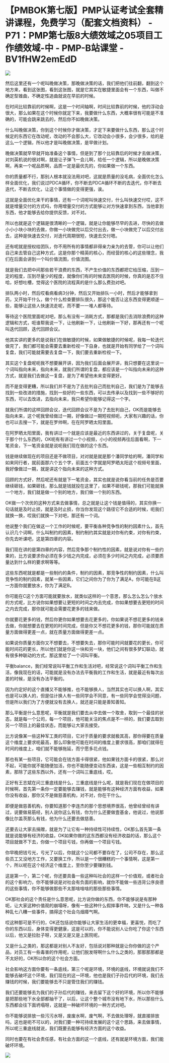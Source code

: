 # 【PMBOK第七版】PMP认证考试全套精讲课程，免费学习（配套文档资料） - P71：PMP第七版8大绩效域之05项目工作绩效域-中 - PMP-B站课堂 - BV1fHW2emEdD

![](img/ffd9773b98adc52cd90b40870d6378d8_0.png)

然后这里还有一个呢叫晚做决策，那晚做决策的话，我们把他们往前翻，翻到这个地方来，看到这张图，看到这张图，就是它其实在敏捷里面会有一个东西，叫做不确定型锥曲，不确定性追曲就说在早前的时候。

在时间比较靠前的时候啊，这是一个时间轴啊，时间比较靠前的时候，他的浮动会很大，那么如果在这个时候你就定下来，我要做什么东西，大概率很有可能是不准确的，可能会跳来跳去的，然后你不如晚做决策。

什么叫晚做决策，你到这个时候你才做决策，才定下来要做什么东西，那么这个时候定的东西它在改动呢，改动的不会那么大，它改动会小很多，会少很多，给的是这么一个逻辑，所以他才是叫晚做决策，是早做计划。

晚做决策就早早就开始准备这个事情，但是到了那个比较靠后的时候才去做决策，对刘英机说的很对啊，就是让子弹飞一会儿啊，给任一个逻辑，所以是晚做决策啊，再来一个呢品质啊，品质一定是最优先的，你如果做一个东西。

你的质量都不行，那别人根本就没法用对吧，这就是质量的没毛病，全面优化怎么样全面优化，我们说过PDCA循环，你不断去PDCA循环不断的去迭代，你不断去迭代，不断去优化，让这个事情做的变得更强，诶。

这就是全面优化来干的事情，还有一个词呢叫快速交付，什么叫快速交付哎，这不就是增量交付的方式吗，你用增量交付的方式能够让对方快速拿到东西，当他拿到东西，他才能够去给你提供反馈，对不对。

所以也就是这个逻辑是很清晰的一个逻辑，就是让你能够尽早的去进，尽快的去做小小小块小块的去做，你做一小块做完以后交付出去，做一小块做完了以后交付出去，这种是快速去交付，对迭代周期很短，快速去交付嗯。

还有呢就是授权给团队，你不用所有的事情都非得亲力亲为的去管，你可以让他们自己来去管自己这种方式，这是你那个精英的核心，而经营的核心的这些理念，我们在后面会讲到一个叫价值流图，价值流图。

就是我们去把中间那些若干浪费的东西，不产生价值的东西都把它给压缩，压到一定的程度，压到尽量少的程度，就像你们有的时候去医院的时候，你真的是忍不住哈，好想吐槽，觉得这个医院的流程真的是什么那么费劲对吧。

排队两小时，然后哎看病看病3分钟，然后又开始排队一小时，然后才能够拿到药，又开始干什么，做个什么检查要排队很久，那这个能否让这东西变得更顺遂一些，能够让这些人快速流走呢，而不要一一堆人都等待。

等待这个医院里面呢对吧，那么有没有一消耗方式，那都是我们去消除浪费的这种逻辑和方式，呃谁帮我说一下，让他刷新一下，让他刷新一下好，那再还有一个呢叫迭代回顾，迭代回顾会议。

他其实讲的更多的是说我们在做敏捷的时候，如果做敏捷的时候呢，我每一轮迭代做完了，我们都可能会需要去重新检视一下自身，也就是开始有同学给了一个词叫复盘，我们可能就需要去复盘一下，我们要去重新检视一下。

其实这个复盘呢呃我不想要展开讲，因为我们后面会展开讲，我只想要在这里说一个词叫指向未来，指向未来，就我们所谓的复盘，都应该是一个叫指向未来的这种方式，就是我们去做这一复盘，是为了希望他未来变得更好。

而不是变得更糟，所以我们并不是为了去批判自己而批判自己，我们是为了能够去找到一些改进的措施，找到一些好的一些东西，可以去传承以及找到一些不够好的东西，可以去改进，去指向未来，我只希望你能够记得这一个字。

就我们所谓的这样回顾会议，迭代回顾会议不是为了去批判自己，OK而是能够去指向未来，这个呢我曾经做过一期，好像做过一期短视频呃，大家有兴趣的话，你也可以去搜一下，就是在罗帅啊，在在阿罗晒太阳里面。

在阿罗晒太阳里面，我有讲过一个就是应该是最近的东西讲过的，关于复盘呢，关于那个什么东西的，OK呃有有讲过一个小视频，小小的视频再往后面看啊，下一笔资金，下一笔资金就是说呃我们现在做的这个东西。

钱是继续做现在的项目还是不做项目，对对就是就是那个潘同学给的啊，潘同学和如来同行者，就前面那六个五个字，前面五个字就是阿罗晒太阳这个视频号里面，我好像做过一期，就是讲这个指向未来的这种方式。

回顾的方式好，然后呢还有就是下一笔资金，其实也就是说你看当前的任务是否要继续砸钱，如果砸钱，那么就是钱就投在这里了，如果不砸钱呢，那我们可能就换一个地方，我们就是做一个别的地方，我们做一个别的东西。

OK做一个次优的这种方式来去做事情，总之就是让这个钱是值得的，其实你换一句话就是及时止损，就是及时止损，你当你发现这个路径它不合适的时候，呃我们就换一换，哎我们就换一下对吧，那还有一个词。

他说整个我们在做这一个工作的时候呢，要平衡各种竞争性的制约因素什么，首先认识几个词啊，什么叫制约的因素，制约制约其实就是对你有约束，对你有约束，你先去听课吧，这是第四章的内容。

我们现在讲的是第四章的内容，然后竞争那个制约性的因素，就是说对你有一些约束的，比方说要求你必须在多少钱之内完成，必须在多少时间之内完成，必须要质量达到什么样的要求啊等等。

这些东西呢就是都是一些制约的条件，制约的因素，那竞争性的制约因素，什么叫竞争性的制约因素，就某一些因素，它们之间你为了你为了满足A，你可能在B这一方面你就要放水，你为了满足B。

你可能在C这个方面可能就要放水，就类似这样的一个意思，那么怎么怎么个放水的方式呢，比方说你如果想要让更短的时间之内去完成，你如果想要去更短的时间之内去完成，那你就可能会需要花更多的钱来做。

你就要花更多的钱，然后你更你如果想要去花更多的，你如果说不想花更多的钱来去做，你就想要去在更短的时间完成，但是你又不想花更多的钱，那你可能就在质量方面做得更差一点，就在质量方面做得更差一点。

如果说你质量方面你又不想要去，不想要失去，那你可能时间就要花的更长，你可能时间花的更长，所以他们就是你这一块和另一块，他们之间有很多梦幻联动，就有很多种联动的方式，那这里给了一个词叫平衡。

平衡balance，我们经常说叫平衡工作和生活对吧，经常说这个词叫平衡工作和生活，像我现在的话，可能就是没有办法去平衡我的工作和生活，就是最近有每次出差的时候，是没有办法平衡的。

因为约定好的这个直播又不能够推，也不能够换人，当然其实也可以换人啊，其实也是可以换人的，但是估计换人有一些同学会不同意，有一些同学会觉得没问题，但是所以我们为了方便就没有去换人，就还是只能是善知善知。

那么平衡是什么意思呢，平衡就是我们要去从中去做一个取舍，取到一个最佳的状态，就是每一个公司，每一个项目，他可能关注的焦点是不一样的，我们要去取到另一个项目上的最佳状态，而能够让大家去接受。

比方说像某一些这种军工类的项目，它对于质量的要求就极其高，那你得要在质量这个维度上要求呃最高，那么印象他可能在时间的维度上要求很高，那咱们就得在时间的维度上，咱们就不能够拖延，而宁愿多花点钱。

那也有某一些项目，它可能会在钱方面卡得很紧，他如果钱方面卡的很紧，那么对不起，可能你就不能随便加活，你也不能随便变动东西诶，这是一些相互制约的因素，那除了这些东西以外，还有一个词叫三重底线，哎。

正好有王志斌在问三重底线是什么，三重底线是什么呢，就是我们现在在做项目的时候啊，首先第一条你一定要能够去赚钱，就是能够有这种经济方面有收益，如果你没有收益，那你又不是做慈善机构，对不对，你在干什么。

即便是做慈善机构，你要知道那个李连杰的那个思想境界很高，他曾经曾经有讲过，说要做易筋经，别人说你这么有钱，你为什么还要做壹基金，他说过，他说那像比尔盖茨那么有钱，他为什么还要去做慈善。

还要去让大家去捐赠，就是为了让它有一种持续性可持续性，OK那么首先第一条就是说能够有经济的收益，OK如果你做的这东西都没有经济收益的话，那么这个项目就做不下去，你做一个项目亏钱，你再做一个项目亏钱。

你早晚把钱亏光，亏光了以后，你就这个公司都不要存在了，公司不存在，那么这些员工又没地方工作，又要换工作，所以是一个很糟糕的一个事情啊，这是第一个，所以呢在这个经济这个维度上，至你至少要赚到钱。

这是第一个，第二个呢，你还要具备一些这种叫社会的这样一个价值观，或者社会的这个影响力，你不能够说是对社会有负面的影响，就你不能做一些违背公序良德的这些事情，你不能够做那些不太那啥啥啥的那些那些事情。

OK那社会的这个责任是什么意思呢，比方说你做的东西，你不能够说是有那种呃，让大家这种价值观的崩塌呀，像有一些这种什么假摔事件呐，又是什么一种各种乱七八糟一些事件，搞得这个社会乌烟瘴气啊。

哎这种那可是不行的，OK还包括说你能够让大家生活的更幸福，更喜悦，而吃了你的东西以后，身体变得更健康，这是可以的，你不能说别人让你吃了你这个东西以后，他又是拉肚子呀，又是又是又是上医院呢。

又是什么之类的，那这都是对别人不友好，包括说对那种就是让你你做的这个产品，对员工有一些毒害的作用呢，让他们脱发呀啊什么什么之类的，那那那那都是不太好的，OK所以你的这个社会方面。

社会影响这方面你要有一条底线，第三个呢是环境，环境的底线，环境就说我们不能够去破坏这个环境，我们现在的这一环境，他也是我们子孙后代的环境，我们去赚钱的时候，我们要能够去不只是管住我们的赚钱。

我们还要能够去为我们的子孙后代的赚钱，来去留下这个好的环境，所以你不能够是把那些地下水全部都抽干了，以后，让这个整个城市没有地下水，所以那些什么东西都会往下面坍塌呀，这就是一种破坏环境的一种方式对吧。

你不能够说排放一些污污水呀，废废水啊，废气啊，不去做处理呀，就直接排放吗，这也是呃不可以的，对我们要一种可持续发展的这个这个思路，来去做事情，所以呢三重底线就说，我们既要去能够有经济方面的这个收益。

同时也要在有社会责任感，有社会方面的这一个底线，还有就是环境方面，我们能破坏环境。

![](img/ffd9773b98adc52cd90b40870d6378d8_2.png)